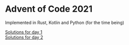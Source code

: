 # Advent of Code 2021

Implemented in Rust, Kotlin and Python (for the time being)

[Solutions for day 1](day01.md)  
[Solutions for day 2](day02.md)  